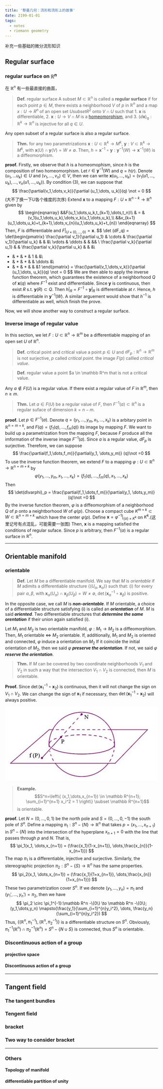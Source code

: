 ```yaml
---
title: '黎曼几何：流形和流形上的故事'
date: 2199-01-01
tags:
  - notes
  - riemann geometry
---
```


补充一些基础的微分流形知识
## Regular surface
### regular surface on $\mathbb R^n$
在 $\mathbb R^n$ 有一些最直接的曲面，
>**Def.** regular surface
>	A subset $M \subset \mathbb R ^n$ is called a **regular surface** if for each point $p \in M$, there exists a neighborhood $V$ of $p$ in $\mathbb R^n$ and a map $x:U\to R^n$ of an open set $U subset R^2$ onto $V \cap U$ such that
>	1. $\mathbf x$ is differentiable,
>	2. $\mathbf x:U \to V \cap M$ is a [homeomorphism](https://mathworld.wolfram.com/Homeomorphism.html), and
>	3. $(d \mathbf x)_q : \mathbb R^k \to \mathbb R^n$ is injective for all $q \in U$.

Any open subset of a regular surface is also a regular surface.

>**Thm.**
>	for any two parametrizations $\mathbf x: U \subset \mathbb R^k \to M^k$, $\mathbf y: V \subset \mathbb R^k \to M^k$, with $\mathbf x (U) \cap \mathbf y(V) = W \not = \emptyset$.
>	Then, $h =\mathbf x ^{-1} \circ \mathbf y: \mathbf y ^{-1}(W) \to \mathbf x ^{-1}(W)$ is a diffeomorphism.

**proof.**
	Firstly, we observe that $h$ is a homeomophism, since $h$ is the composition of two homeomorphism.
	Let $r \in \mathbf y^{-1}(W)$ and $q = h(r)$. 
	Denote $(u_1, \dots u_k) \in U$ and $(v_1, \dots, v_n) \in V$, then we can write $\mathbf x(u_1,\dots,u_k) = (v_1(u1,\dots,u_k), \dots, v_n(u1,\dots,u_k))$.
	By condition (3), we can suppose that
	$$
	\frac{\partial(v_1,\dots,v_k)}{\partial (u_1,\dots, u_k)}(q) \not = 0
	$$
	(大不了换一下$U$各个维度的次序)
	Extend $\mathbf x$ to a mapping $F: U\times \mathbb R^{n-k} \to \mathbb R^n$ given by
	$$
	\begin{eqnarray}
&&F(u_1,\dots,u_k,t_{k+1},\dots,t_n)\\ 
& = & (v_1(u_1,\dots,u_k),\dots,v_k(u_1,\dots,u_k),\\
&&v_{k+1}(u_1,\dots,u_k)+t_{k+1},\dots,v_{n}(u_1,\dots,u_k)+t_{n})
\end{eqnarray}
	$$
	Then, $F$ is differentiable and $F|_{U\times(0,\dots,0)} = \mathbf x$. 
	$$
	\det (dF_q) = \det\begin{pmatrix}
 \frac{\partial v_1}{\partial u_1}  & \cdots & \frac{\partial v_1}{\partial u_k} &  & &\\
 \vdots  & \ddots  &  &  && \\
 \frac{\partial v_k}{\partial u_1} &  & \frac{\partial v_k}{\partial u_k} &  & &\\
 * & * & * & 1 & &\\
 * & * & * & & \ddots &\\
 * & * & * &  & &1
\end{pmatrix} = \frac{\partial(v_1,\dots,v_k)}{\partial (u_1,\dots, u_k)}(q) \not = 0
	$$
	We are then able to apply the inverse function theorem, which guarantees the existence of a neighborhood $Q$ of $\mathbf x(q)$ where $F^{-1}$ exist and differentiable. 
	Since $\mathbf y$ is continuous, then exist $R$ s.t. $\mathbf y(R) \subset Q$. Then $h|_R = F^{-1} \circ \mathbf y|_R$ is differentiable at $r$. Hence, $h$ is differentiable in $\mathbf y ^{-1} (W)$.
	A similar arguement would show that $h^{-1}$ is differentiable as well, which finish the prove.


Now, we will show another way to construct a regular surface.
### Inverse image of regular value
In this section, we let $F:U \subset \mathbb R^n \to \mathbb R^m$ be a differentiable mapping of an open set $U$ of $\mathbb R^n$.

>**Def.** critical point and critical value
>	a point $p \in U$ and $dF_p:\mathbb R^n \to \mathbb R^m$ is not surjective, $p$ called _critical point_.
>	the image $F(p)$ callled _critical value_.

>**Def.** regular value
>	a point $a \in \mathbb R^m that is not a critical value.

Any $a \not \in F(U)$ is a regular value.
If there exist a regular value of $F$ in $\mathbb R^m$, then $n \ge m$.

>**Thm.**
>	Let $a \in F(U)$ be a regular value of $F$, then $F^{-1}(a) \subset \mathbb R^n$ is a regular suface of dimension $k = n-m$.

**proof.**
	Let $p \in F^{-1}(a)$. Denote $q = (y_1,\dots,y_m,x_1,\dots,x_k)$ is a arbitary point in $\mathbb R^{n = m+k}$, and $F(q) = (f_1(q),\dots,f_m(q))$ its image by mapping $F$.
	We want to build up a parametrization from the mapping $F$, because $F$ produce all the imformation of the inverse image $F^{-1}(a)$.
	Since $a$ is a regular value, $dF_p$ is surjective. Therefore, we can suppose
	$$
	\frac{\partial(f_1,\dots,f_m)}{\partial(y_1, \dots,y_m)} (q)\not =0
	$$
	To use the inverse function theorem, we extend $F$ to a mapping $\varphi: U \subset \mathbb R^n \to \mathbb R^{n = m+k}$ by
	$$
	\varphi(y_1,\dots,y_m,x_1,\dots,x_k) = (f_1(q), \dots,f_m(q),x_1,\dots,x_k)
	$$
	Then$$
	\det(d\varphi)_p = \frac{\partial(f_1,\dots,f_m)}{\partial(y_1, \dots,y_m)} (q)\not =0
	$$
	By the inverse function theorem, $\varphi$ is a diffeomorphism of a neighborhood $Q$ of $p$ onto a neightborhood $W$ of $\varphi(p)$. Choose a compact cube $K^{m+k} \subset W \subset \mathbb R^{n=m+k}$ which have the center $\varphi(p)$.
	Define $\mathbf x = \varphi^{-1}|_{\{a\} \times K^{k} }$ on $K^{k}$.(这里记号有点混乱，可能需要一张图)
	Then, $\mathbf x$ is a mapping satisfied the conditions of regular suface.
	Since $p$ is arbitrary, then $F^{-1}(a)$ is a regular surface in $\mathbb R^n$.


---
## Orientable manifold
### orientable
>**Def.** 
>	Let $M$ be a differentiable manifold. We say that $M$ is *orientable* if $M$ adimits a differentiable structure $\{(U_\alpha , \mathbf{x}_\alpha)\}$ such that:
>		(i) for every pair $\alpha,\beta$, with $\mathbf x_\alpha(U_\alpha) \cap \mathbf x_\beta(U_\beta) = W \not = \emptyset$, $\det (\mathbf x_\alpha^{-1}\circ \mathbf x _\beta)$ is positive.

In the opposite case, we call $M$ is **_non-orientable_**.
If $M$ orientable, a choice of a differentiable structure satisfying (i) is called an ***orientation*** of $M$. $M$ is said ***oriented***.
Two differentiable structures that ***determine the same orentation*** if their union again satisfied (i).

Let $M_1$ and $M_2$ is two orientable manifold, $\varphi: M_1 \to M_2$ is a diffeomorphism.
Then, $M_1$ orientable $\Leftrightarrow$ $M_2$ orientable.
If, additionally, $M_1$ and $M_2$ is oriented and connected, $\varphi$ induce a orientation on $M_2$
If it coincide the initial orientation of $M_2$, then we said $\varphi$ ***preserve the orientation***.
If not, we said $\varphi$ ***reserve the orientation***.


>**Thm.** 
>	If $M$ can be covered by two coordinate neighborhoods $V_1$ and $V_2$ in such a way that the intersection $V_1\cap V_2$ is connected, then $M$ is orientable.

**Proof.** 
	Since $\det (\mathbf x_1 ^{-1} \circ \mathbf x_2)$ is continuous, then it will not change the sign on $V_1 \cap V_2$. 
	We can change the sign of $\mathbf x_1$ if necessary, then  $\det (\mathbf x_1 ^{-1} \circ \mathbf x_2)$ will always positive.


![球极投影](images/黎曼几何-球极投影.png "stereographic projection from the north pole")
>**Example.**
>	$$S^n=\left\{ (x_1,\dots,x_{n+1}) \in \mathbb R^{n+1}; \sum_{i=1}^{n+1} x_i^2 = 1 \right\} \subset \mathbb R^{n+1}$$ is orientable.

**proof.**
	Let $N = (0,\dots,0,1)$ be the north pole and $S=(0,\dots,0,-1)$ the south pole of $S^n$.
	Define a mapping $\pi_1: S^n -\{N\} \to \mathbb R^n$ that takes $p=(x_1,\dots,x_{n+1})$ in $S^n - \{N\}$ into the intersection of the hyperplane $x_{n+1} = 0$ with the line that  passes through $p$ and $N$. That is,
	$$
	\pi_1(x_1, \dots,x_{n+1}) = (\frac{x_1}{1-x_{n+1}}, \dots,\frac{x_{n}}{1-x_{n+1}})
	$$
	The map $\pi_1$ is a differentiable, injective and surjective.
	Similarly, the stereographic projection $\pi_2: S^n -\{S\} \to \mathbb R^n$ has the same properties.
	$$
	\pi_2(x_1, \dots,x_{n+1}) = (\frac{x_1}{1+x_{n+1}}, \dots,\frac{x_{n}}{1+x_{n+1}})
	$$
	These two parametrization cover $S^n$. 
	If we denote $(y_1, \dots, y_n) = \pi_1$ and $(y_1', \dots, y_n') = \pi_2$, then we have
	$$
	\pi_2 \circ \pi_1^{-1}:\mathbb R^n -\{0\} \to \mathbb R^n -\{0\};(y_1,\dots,y_n) \mapsto(\frac{y_1}{\sum_{i=1}^{n}y_i^2}, \dots, \frac{y_n}{\sum_{i=1}^{n}y_i^2})
	$$
	Thus, $\{(\mathbb R^n, \pi_1^{-1}),(\mathbb R^n,\pi_2^{-1})\}$ is a differentiable structure on $S^n$.
	Obviously, $\pi_1^{-1}(\mathbb R^n) \cap \pi_2^{-1}(\mathbb R^n) = S^n - \{N \cup S\}$ is connected, thus $S^n$ is orientable.


### Discontinuous action of a group
#### projective space
#### Discontinuous action of a group
---
## Tangent field
### The tangent bundles
### Tengent field
### bracket
### Two way to consider bracket
---
### Others
#### Topology of manifold
#### differentiable partition of unity
